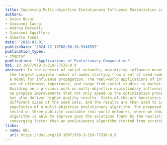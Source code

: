 ```yaml
---
title: Improving Multi-objective Evolutionary Influence Maximization in Social Networks
authors:
- Doina Bucur
- Giovanni Iacca
- Andrea Marcelli
- Giovanni Squillero
- Alberto Tonda
date: '2018-01-01'
publishDate: '2024-12-13T08:56:18.534655Z'
publication_types:
- chapter
publication: '*Applications of Evolutionary Computation*'
doi: 10.1007/978-3-319-77538-8_9
abstract: In the context of social networks, maximizing influence means contacting
  the largest possible number of nodes starting from a set of seed nodes, and assuming
  a model for influence propagation. The real-world applications of influence maximization
  are of uttermost importance, and range from social studies to marketing campaigns.
  Building on a previous work on multi-objective evolutionary influence maximization,
  we propose improvements that not only speed up the optimization process considerably,
  but also deliver higher-quality results. State-of-the-art heuristics are run for
  different sizes of the seed sets, and the results are then used to initialize the
  population of a multi-objective evolutionary algorithm. The proposed approach is
  tested on three publicly available real-world networks, where we show that the evolutionary
  algorithm is able to improve upon the solutions found by the heuristics, while also
  converging faster than an evolutionary algorithm started from scratch.
links:
- name: URL
  url: https://doi.org/10.1007/978-3-319-77538-8_9
---
```


